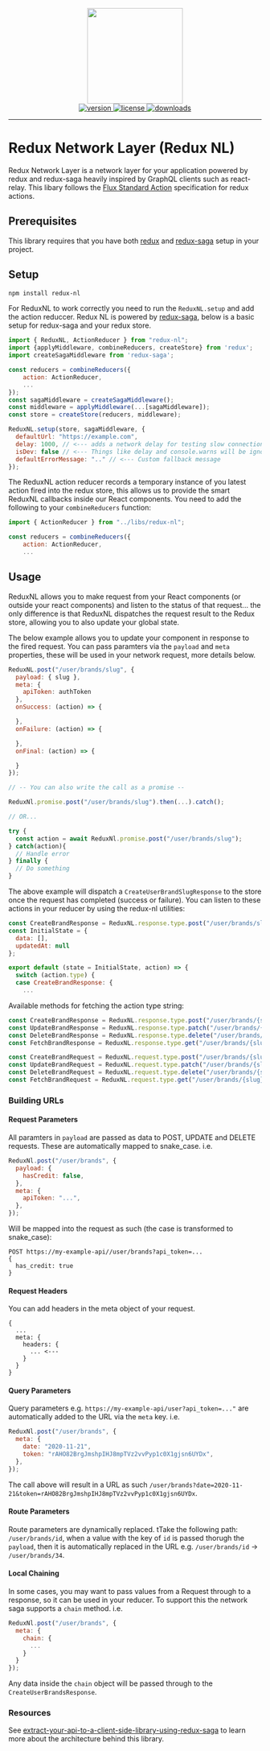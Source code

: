 <p align="center">
  <img src="https://raw.githubusercontent.com/aspect-apps/redux-ql/master/assets/thumbnail-dark-redux-ql.png" width="190" height="190">
  <br />
  <a href="https://www.npmjs.com/package/redux-nl" rel="nofollow">
    <img src="https://img.shields.io/npm/v/redux-nl.svg?style=flat-square" alt="version" style="max-width:100%;" />
  </a>
  <a href="https://www.npmjs.com/package/redux-nl" rel="nofollow">
    <img src="http://img.shields.io/npm/l/redux-nl.svg?style=flat-square" alt="license" style="max-width:100%;" />
  </a>
  <a href="https://www.npmjs.com/package/redux-nl" rel="nofollow">
    <img src="http://img.shields.io/npm/dt/redux-nl.svg?style=flat-square" alt="downloads" style="max-width:100%;" />
  </a>

  <hr />
</p>

# Redux Network Layer (Redux NL)

Redux Network Layer is a network layer for your application powered by redux and redux-saga heavily inspired by GraphQL clients such as react-relay. This libary follows the [Flux Standard Action](https://github.com/redux-utilities/flux-standard-action) specification for redux actions.

## Prerequisites

This library requires that you have both [redux](https://redux.js.org/) and [redux-saga](https://redux-saga.js.org/) setup in your project.

## Setup

```sh
npm install redux-nl
```

For ReduxNL to work correctly you need to run the `ReduxNL.setup` and add the action reduccer. Redux NL is powered by [redux-saga](https://redux-saga.js.org/), below is a basic setup for redux-saga and your redux store.

```js
import { ReduxNL, ActionReducer } from "redux-nl";
import {applyMiddleware, combineReducers, createStore} from 'redux';
import createSagaMiddleware from 'redux-saga';

const reducers = combineReducers({
    action: ActionReducer,
    ...
});
const sagaMiddleware = createSagaMiddleware();
const middleware = applyMiddleware(...[sagaMiddleware]);
const store = createStore(reducers, middleware);

ReduxNL.setup(store, sagaMiddleware, {
  defaultUrl: "https://example.com",
  delay: 1000, // <--- adds a network delay for testing slow connections
  isDev: false // <--- Things like delay and console.warns will be ignored when this is false
  defaultErrorMessage: ".." // <--- Custom fallback message
});
```

The ReduxNL action reducer records a temporary instance of you latest action fired into the redux store, this allows us to provide the smart ReduxNL callbacks inside our React components. You need to add the following to your `combineReducers` function:

```js
import { ActionReducer } from "../libs/redux-nl";

const reducers = combineReducers({
    action: ActionReducer,
    ...
```

## Usage

ReduxNL allows you to make request from your React components (or outside your react components) and listen to the status of that request... the only difference is that ReduxNL dispatches the request result to the Redux store, allowing you to also update your global state.

The below example allows you to update your component in response to the fired request. You can pass paramters via the `payload` and `meta` properties, these will be used in your network request, more details below.

```js
ReduxNL.post("/user/brands/slug", {
  payload: { slug },
  meta: {
    apiToken: authToken
  },
  onSuccess: (action) => {

  },
  onFailure: (action) => {

  },
  onFinal: (action) => {

  }
});

// -- You can also write the call as a promise --

ReduxNl.promise.post("/user/brands/slug").then(...).catch();

// OR...

try {
  const action = await ReduxNl.promise.post("/user/brands/slug");
} catch(action){
  // Handle error
} finally {
  // Do something
}

```

The above example will dispatch a `CreateUserBrandSlugResponse` to the store once the request has completed (success or failure). You can listen to these actions in your reducer by using the redux-nl utilities:

```js
const CreateBrandResponse = ReduxNL.response.type.post("/user/brands/slug");
const InitialState = {
  data: [],
  updatedAt: null
};

export default (state = InitialState, action) => {
  switch (action.type) {
  case CreateBrandResponse: {
    ...
```

Available methods for fetching the action type string:

```js
const CreateBrandResponse = ReduxNL.response.type.post("/user/brands/{slug}") -> CreateUserBrandsSlugResponse
const UpdateBrandResponse = ReduxNL.response.type.patch("/user/brands/{slug}") -> UpdateUserBrandsSlugResponse
const DeleteBrandResponse = ReduxNL.response.type.delete("/user/brands/{slug}") -> DeleteUserBrandsSlugResponse
const FetchBrandResponse = ReduxNL.response.type.get("/user/brands/{slug}") -> FetchUserBrandsSlugResponse

const CreateBrandRequest = ReduxNL.request.type.post("/user/brands/{slug}") -> CreateUserBrandsSlugRequest
const UpdateBrandRequest = ReduxNL.request.type.patch("/user/brands/{slug}") -> UpdateUserBrandsSlugRequest
const DeleteBrandRequest = ReduxNL.request.type.delete("/user/brands/{slug}") -> DeleteUserBrandsSlugRequest
const FetchBrandRequest = ReduxNL.request.type.get("/user/brands/{slug}") -> FetchUserBrandsSlugRequest
```

### Building URLs

#### Request Parameters

All paramters in `payload` are passed as data to POST, UPDATE and DELETE requests. These are automatically mapped to snake_case. i.e.

```js
ReduxNl.post("/user/brands", {
  payload: {
    hasCredit: false,
  },
  meta: {
    apiToken: "...",
  },
});
```

Will be mapped into the request as such (the case is transformed to snake_case):

```
POST https://my-example-api//user/brands?api_token=...
{
  has_credit: true
}
```

#### Request Headers

You can add headers in the meta object of your request.

```
{
  ...
  meta: {
    headers: {
      ... <---
    }
  }
}
```

#### Query Parameters

Query parameters e.g. `https://my-example-api/user?api_token=..."` are automatically added to the URL via the `meta` key. i.e.

```js
ReduxNl.post("/user/brands", {
  meta: {
    date: "2020-11-21",
    token: "rAHO82BrgJmshpIHJ8mpTVz2vvPyp1c0X1gjsn6UYDx",
  },
});
```

The call above will result in a URL as such `/user/brands?date=2020-11-21&token=rAHO82BrgJmshpIHJ8mpTVz2vvPyp1c0X1gjsn6UYDx`.

#### Route Parameters

Route parameters are dynamically replaced. tTake the following path: `/user/brands/id`, when a value with the key of `id` is passed thorugh the `payload`, then it is automatically replaced in the URL e.g. `/user/brands/id` -> `/user/brands/34`.

#### Local Chaining

In some cases, you may want to pass values from a Request through to a response, so it can be used in your reducer. To support this the network saga supports a `chain` method. i.e.

```js
ReduxNl.post("/user/brands", {
  meta: {
    chain: {
      ...
    }
  }
});
```

Any data inside the `chain` object will be passed through to the `CreateUserBrandsResponse`.

### Resources

See [extract-your-api-to-a-client-side-library-using-redux-saga](https://medium.com/@lukebrandonfarrell/network-layer-extract-your-api-to-a-client-side-library-using-redux-saga-514fecfe34a7) to learn more about the architecture behind this library.
